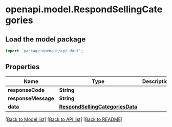 # openapi.model.RespondSellingCategories

## Load the model package
```dart
import 'package:openapi/api.dart';
```

## Properties
Name | Type | Description | Notes
------------ | ------------- | ------------- | -------------
**responseCode** | **String** |  | [optional] 
**responseMessage** | **String** |  | [optional] 
**data** | [**RespondSellingCategoriesData**](RespondSellingCategoriesData.md) |  | [optional] 

[[Back to Model list]](../README.md#documentation-for-models) [[Back to API list]](../README.md#documentation-for-api-endpoints) [[Back to README]](../README.md)


